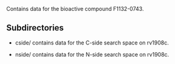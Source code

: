 Contains data for the bioactive compound F1132-0743.

## Subdirectories

- cside/ contains data for the C-side search space on rv1908c.

- nside/ contains data for the N-side search space on rv1908c.

